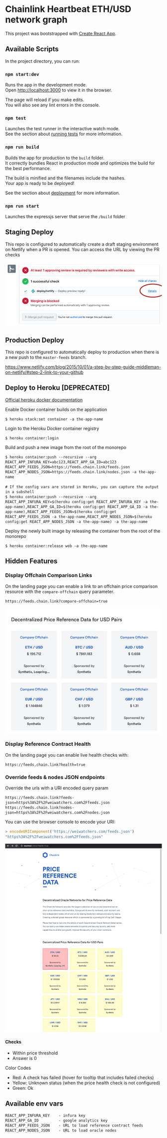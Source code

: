 # Chainlink Heartbeat ETH/USD network graph

This project was bootstrapped with [Create React App](https://github.com/facebook/create-react-app).

## Available Scripts

In the project directory, you can run:

### `npm start:dev`

Runs the app in the development mode.<br>
Open [http://localhost:3000](http://localhost:3000) to view it in the browser.

The page will reload if you make edits.<br>
You will also see any lint errors in the console.

### `npm test`

Launches the test runner in the interactive watch mode.<br>
See the section about [running tests](https://facebook.github.io/create-react-app/docs/running-tests) for more information.

### `npm run build`

Builds the app for production to the `build` folder.<br>
It correctly bundles React in production mode and optimizes the build for the best performance.

The build is minified and the filenames include the hashes.<br>
Your app is ready to be deployed!

See the section about [deployment](https://facebook.github.io/create-react-app/docs/deployment) for more information.

### `npm run start`

Launches the expressjs server that serve the `/build` folder

## Staging Deploy

This repo is configured to automatically create a draft staging environment 
on Netlify when a PR is opened. You can access the URL by viewing the PR checks

![](./docs/pr-checks-deploy-url.png)

## Production Deploy

This repo is configured to automatically deploy to production when there is a 
new push to the `master-feeds` branch.

https://www.netlify.com/blog/2015/10/01/a-step-by-step-guide-middleman-on-netlify/#step-2-link-to-your-github


## Deploy to Heroku [DEPRECATED]

[Official heroku docker documentation](https://devcenter.heroku.com/articles/container-registry-and-runtime)

Enable Docker container builds on the application

```
$ heroku stack:set container -a the-app-name

```

Login to the Heroku Docker container registry

```
$ heroku container:login

```

Build and push a new image from the root of the monorepo

```
$ heroku container:push --recursive --arg REACT_APP_INFURA_KEY=abc123,REACT_APP_GA_ID=abc123 REACT_APP_FEEDS_JSON=https://feeds.chain.link/feeds.json REACT_APP_NODES_JSON=https://feeds.chain.link/nodes.json -a the-app-name

# If the config vars are stored in Heroku, you can capture the output in a subshell
$ heroku container:push --recursive --arg REACT_APP_INFURA_KEY=$(heroku config:get REACT_APP_INFURA_KEY -a the-app-name),REACT_APP_GA_ID=$(heroku config:get REACT_APP_GA_ID -a the-app-name),REACT_APP_FEEDS_JSON=$(heroku config:get REACT_APP_FEEDS_JSON -a the-app-name,REACT_APP_NODES_JSON=$(heroku config:get REACT_APP_NODES_JSON -a the-app-name) -a the-app-name
```

Deploy the newly built image by releasing the container from the root of the monorepo

```
$ heroku container:release web -a the-app-name
```

## Hidden Features

### Display Offchain Comparison Links

On the landing page you can enable a link to an offchain price comparison resource with the `compare-offchain` query parameter.

```
https://feeds.chain.link?compare-offchain=true
```

![display-offchain-comparison](./docs/feed-landing-compare-offchain.png)

### Display Reference Contract Health

On the landing page you can enable live health checks with:

```
https://feeds.chain.link?health=true
```

### Override feeds & nodes JSON endpoints

Override the urls with a URI encoded query param

```
https://feeds.chain.link?feeds-json=https%3A%2F%2Fweiwatchers.com%2Ffeeds.json
https://feeds.chain.link?nodes-json=https%3A%2F%2Fweiwatchers.com%2Fnodes.json
```

You can use the browser console to encode your URI:

```javascript
> encodeURIComponent('https://weiwatchers.com/feeds.json')
"https%3A%2F%2Fweiwatchers.com%2Ffeeds.json"
```

![reference-contract-health](./docs/reference-contract-health.png)

#### Checks

- Within price threshold
- Answer is 0

Color Codes

- Red: A check has failed (hover for tooltip that includes failed checks)
- Yellow: Unknown status (when the price health check is not configured)
- Green: Ok

## Available env vars

```
REACT_APP_INFURA_KEY    - infura key
REACT_APP_GA_ID         - google analytics key
REACT_APP_FEEDS_JSON    - URL to load reference contract feeds
REACT_APP_NODES_JSON    - URL to load oracle nodes
```
